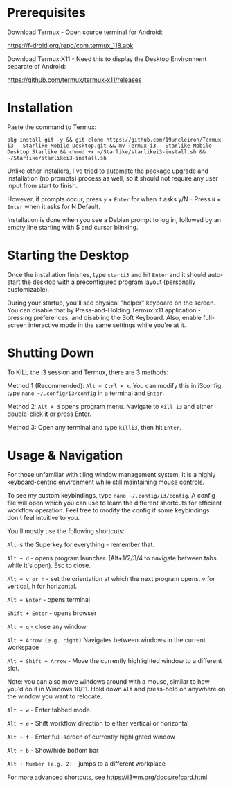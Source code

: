 # Prerequisites

Download Termux - Open source terminal for Android:

https://f-droid.org/repo/com.termux_118.apk

Download Termux:X11 - Need this to display the Desktop Environment separate of Android:

https://github.com/termux/termux-x11/releases

# Installation

Paste the command to Termux:

```
pkg install git -y && git clone https://github.com/19uncleiroh/Termux-i3---Starlike-Mobile-Desktop.git && mv Termux-i3---Starlike-Mobile-Desktop Starlike && chmod +x ~/Starlike/starlikei3-install.sh && ~/Starlike/starlikei3-install.sh
```

Unlike other installers, I've tried to automate the package upgrade and installation (no prompts) process as well, so it should not require any user input from start to finish.

However, if prompts occur, press ```y``` + ```Enter``` for when it asks y/N - Press ```N``` + ```Enter``` when it asks for N Default.

Installation is done when you see a Debian prompt to log in, followed by an empty line starting with $ and cursor blinking.

# Starting the Desktop

Once the installation finishes, type ```starti3``` and hit ```Enter``` and it should auto-start the desktop with a preconfigured program layout (personally customizable).

During your startup, you'll see physical "helper" keyboard on the screen. You can disable that by Press-and-Holding Termux:x11 application - pressing preferences, and disabling the Soft Keyboard. Also, enable full-screen interactive mode in the same settings while you're at it.

# Shutting Down

To KILL the i3 session and Termux, there are 3 methods:

Method 1 (Recommended): ```Alt + Ctrl + k```. You can modify this in i3config, type ```nano ~/.config/i3/config``` in a terminal and ```Enter```.

Method 2: ```Alt + d``` opens program menu. Navigate to ```Kill i3``` and either double-click it or press Enter.

Method 3: Open any terminal and type ```killi3```, then hit ```Enter```.

# Usage & Navigation

For those unfamiliar with tiling window management system, it is a highly keyboard-centric environment while still maintaining mouse controls. 

To see my custom keybindings, type ```nano ~/.config/i3/config```. A config file will open which you can use to learn the different shortcuts for efficient workflow operation. Feel free to modify the config if some keybindings don't feel intuitive to you.

You'll mostly use the following shortcuts:

```Alt``` is the Superkey for everything - remember that.

```Alt + d``` - opens program launcher. (Alt+1/2/3/4 to navigate between tabs while it's open). Esc to close.

```Alt + v or h``` - set the orientation at which the next program opens. v for vertical, h for horizontal.

```Alt + Enter``` - opens terminal

```Shift + Enter``` - opens browser

```Alt + q``` - close any window

```Alt + Arrow (e.g. right)``` Navigates between windows in the current workspace

```Alt + Shift + Arrow``` - Move the currently highlighted window to a different slot.

Note: you can also move windows around with a mouse, similar to how you'd do it in Windows 10/11. Hold down ```Alt``` and press-hold on anywhere on the window you want to relocate. 

```Alt + w``` - Enter tabbed mode.

```Alt + e``` - Shift workflow direction to either vertical or horizontal

```Alt + f``` - Enter full-screen of currently highlighted window

```Alt + b``` - Show/hide bottom bar

```Alt + Number (e.g. 2)``` - jumps to a different workplace

For more advanced shortcuts, see https://i3wm.org/docs/refcard.html


